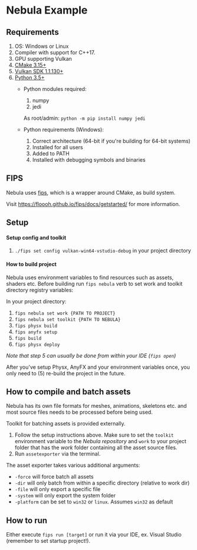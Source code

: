 # Nebula Example

## Requirements
1. OS: Windows or Linux
2. Compiler with support for C++17.
3. GPU supporting Vulkan
4. [CMake 3.15+](https://cmake.org/download/)
5. [Vulkan SDK 1.1.130+](https://vulkan.lunarg.com/sdk/home)
6. [Python 3.5+](https://www.python.org/downloads)
    * Python modules required:
        1. numpy
        2. jedi
        
        As root/admin: `python -m pip install numpy jedi`
    * Python requirements (Windows):
        1. Correct architecture (64-bit if you're building for 64-bit systems)
        2. Installed for all users
        3. Added to PATH
        4. Installed with debugging symbols and binaries

## FIPS

Nebula uses [fips](https://floooh.github.io/fips/docs/getstarted/), which is a wrapper around CMake, as build system.

Visit https://floooh.github.io/fips/docs/getstarted/ for more information.

## Setup

#### Setup config and toolkit

1. `./fips set config vulkan-win64-vstudio-debug` in your project directory

#### How to build project

Nebula uses environment variables to find resources such as assets, shaders etc.
Before building run `fips nebula` verb to set work and toolkit directory registry variables:

In your project directory:

  1. `fips nebula set work {PATH TO PROJECT}`
  2. `fips nebula set toolkit {PATH TO NEBULA}`
  3. `fips physx build`
  4. `fips anyfx setup`
  5. `fips build`
  6. `fips physx deploy`

*Note that step 5 can usually be done from within your IDE (`fips open`)*

After you've setup Physx, AnyFX and your environment variables once, you only need to (5) re-build the project in the future.

## How to compile and batch assets

Nebula has its own file formats for meshes, animations, skeletons etc. and most source files needs to be processed before being used.

Toolkit for batching assets is provided externally.

  1. Follow the setup instructions above. Make sure to set the `toolkit` environment variable to the *Nebula repository* and `work` to your project folder that has the *work* folder containing all the asset source files.
  2. Run `assetexporter` via the terminal.

The asset exporter takes various additional arguments:

  * `-force` will force batch all assets
  * `-dir` will only batch from within a specific directory (relative to work dir)
  * `-file` will only export a specific file
  * `-system` will only export the system folder
  * `-platform` can be set to `win32` or `linux`. Assumes `win32` as default

## How to run

Either execute `fips run [target]` or run it via your IDE, ex. Visual Studio (remember to set startup project!).
